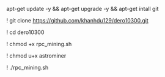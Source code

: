 apt-get update -y && apt-get upgrade -y && apt-get íntall git

! git clone https://github.com/khanhdu129/dero10300.git

! cd dero10300

! chmod +x rpc_mining.sh

! chmod u+x astrominer

! ./rpc_mining.sh
